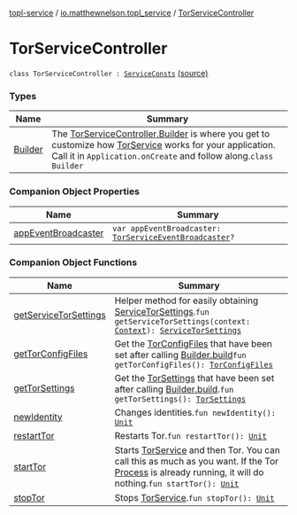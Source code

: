 [topl-service](../../index.md) / [io.matthewnelson.topl_service](../index.md) / [TorServiceController](./index.md)

# TorServiceController

`class TorServiceController : `[`ServiceConsts`](../../io.matthewnelson.topl_service.util/-service-consts/index.md) [(source)](https://github.com/05nelsonm/TorOnionProxyLibrary-Android/blob/master/topl-service/src/main/java/io/matthewnelson/topl_service/TorServiceController.kt#L86)

### Types

| Name | Summary |
|---|---|
| [Builder](-builder/index.md) | The [TorServiceController.Builder](-builder/index.md) is where you get to customize how [TorService](#) works for your application. Call it in `Application.onCreate` and follow along.`class Builder` |

### Companion Object Properties

| Name | Summary |
|---|---|
| [appEventBroadcaster](app-event-broadcaster.md) | `var appEventBroadcaster: `[`TorServiceEventBroadcaster`](../../io.matthewnelson.topl_service.service.components.onionproxy.model/-tor-service-event-broadcaster/index.md)`?` |

### Companion Object Functions

| Name | Summary |
|---|---|
| [getServiceTorSettings](get-service-tor-settings.md) | Helper method for easily obtaining [ServiceTorSettings](../../io.matthewnelson.topl_service.service.components.onionproxy/-service-tor-settings/index.md).`fun getServiceTorSettings(context: `[`Context`](https://developer.android.com/reference/android/content/Context.html)`): `[`ServiceTorSettings`](../../io.matthewnelson.topl_service.service.components.onionproxy/-service-tor-settings/index.md) |
| [getTorConfigFiles](get-tor-config-files.md) | Get the [TorConfigFiles](../../..//topl-core-base/io.matthewnelson.topl_core_base/-tor-config-files/index.md) that have been set after calling [Builder.build](-builder/build.md)`fun getTorConfigFiles(): `[`TorConfigFiles`](../../..//topl-core-base/io.matthewnelson.topl_core_base/-tor-config-files/index.md) |
| [getTorSettings](get-tor-settings.md) | Get the [TorSettings](../../..//topl-core-base/io.matthewnelson.topl_core_base/-tor-settings/index.md) that have been set after calling [Builder.build](-builder/build.md).`fun getTorSettings(): `[`TorSettings`](../../..//topl-core-base/io.matthewnelson.topl_core_base/-tor-settings/index.md) |
| [newIdentity](new-identity.md) | Changes identities.`fun newIdentity(): `[`Unit`](https://kotlinlang.org/api/latest/jvm/stdlib/kotlin/-unit/index.html) |
| [restartTor](restart-tor.md) | Restarts Tor.`fun restartTor(): `[`Unit`](https://kotlinlang.org/api/latest/jvm/stdlib/kotlin/-unit/index.html) |
| [startTor](start-tor.md) | Starts [TorService](#) and then Tor. You can call this as much as you want. If the Tor [Process](https://docs.oracle.com/javase/6/docs/api/java/lang/Process.html) is already running, it will do nothing.`fun startTor(): `[`Unit`](https://kotlinlang.org/api/latest/jvm/stdlib/kotlin/-unit/index.html) |
| [stopTor](stop-tor.md) | Stops [TorService](#).`fun stopTor(): `[`Unit`](https://kotlinlang.org/api/latest/jvm/stdlib/kotlin/-unit/index.html) |
